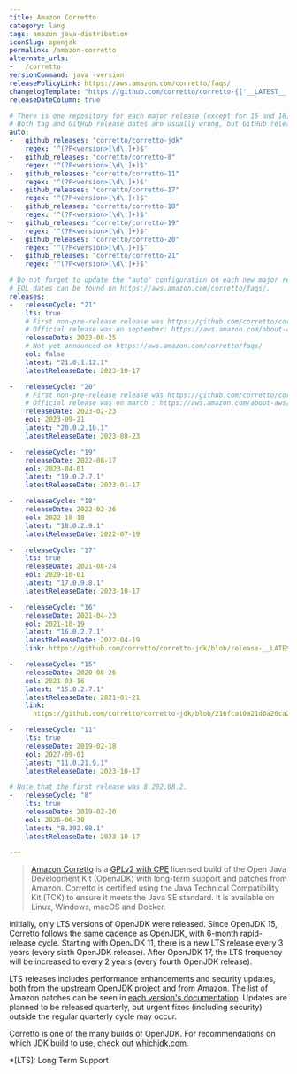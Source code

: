 ```yaml
---
title: Amazon Corretto
category: lang
tags: amazon java-distribution
iconSlug: openjdk
permalink: /amazon-corretto
alternate_urls:
-   /corretto
versionCommand: java -version
releasePolicyLink: https://aws.amazon.com/corretto/faqs/
changelogTemplate: "https://github.com/corretto/corretto-{{'__LATEST__'|split:'.'|first}}/blob/release-__LATEST__/CHANGELOG.md"
releaseDateColumn: true

# There is one repository for each major release (except for 15 and 16).
# Both tag and GitHub release dates are usually wrong, but GitHub release dates are closer to the correct date.
auto:
-   github_releases: "corretto/corretto-jdk"
    regex: '^(?P<version>[\d\.]+)$'
-   github_releases: "corretto/corretto-8"
    regex: '^(?P<version>[\d\.]+)$'
-   github_releases: "corretto/corretto-11"
    regex: '^(?P<version>[\d\.]+)$'
-   github_releases: "corretto/corretto-17"
    regex: '^(?P<version>[\d\.]+)$'
-   github_releases: "corretto/corretto-18"
    regex: '^(?P<version>[\d\.]+)$'
-   github_releases: "corretto/corretto-19"
    regex: '^(?P<version>[\d\.]+)$'
-   github_releases: "corretto/corretto-20"
    regex: '^(?P<version>[\d\.]+)$'
-   github_releases: "corretto/corretto-21"
    regex: '^(?P<version>[\d\.]+)$'

# Do not forget to update the "auto" configuration on each new major release.
# EOL dates can be found on https://aws.amazon.com/corretto/faqs/.
releases:
-   releaseCycle: "21"
    lts: true
    # First non-pre-release release was https://github.com/corretto/corretto-21/releases/tag/21.0.0.35.1
    # Official release was on september: https://aws.amazon.com/about-aws/whats-new/2023/09/amazon-corretto-21-generally-available/
    releaseDate: 2023-08-25
    # Not yet announced on https://aws.amazon.com/corretto/faqs/
    eol: false
    latest: "21.0.1.12.1"
    latestReleaseDate: 2023-10-17

-   releaseCycle: "20"
    # First non-pre-release release was https://github.com/corretto/corretto-20/releases/tag/20.0.0.36.1
    # Official release was on march : https://aws.amazon.com/about-aws/whats-new/2023/03/amazon-corretto-20/
    releaseDate: 2023-02-23
    eol: 2023-09-21
    latest: "20.0.2.10.1"
    latestReleaseDate: 2023-08-23

-   releaseCycle: "19"
    releaseDate: 2022-08-17
    eol: 2023-04-01
    latest: "19.0.2.7.1"
    latestReleaseDate: 2023-01-17

-   releaseCycle: "18"
    releaseDate: 2022-02-26
    eol: 2022-10-18
    latest: "18.0.2.9.1"
    latestReleaseDate: 2022-07-19

-   releaseCycle: "17"
    lts: true
    releaseDate: 2021-08-24
    eol: 2029-10-01
    latest: "17.0.9.8.1"
    latestReleaseDate: 2023-10-17

-   releaseCycle: "16"
    releaseDate: 2021-04-23
    eol: 2021-10-19
    latest: "16.0.2.7.1"
    latestReleaseDate: 2022-04-19
    link: https://github.com/corretto/corretto-jdk/blob/release-__LATEST__/CHANGELOG.md

-   releaseCycle: "15"
    releaseDate: 2020-08-26
    eol: 2021-03-16
    latest: "15.0.2.7.1"
    latestReleaseDate: 2021-01-21
    link:
      https://github.com/corretto/corretto-jdk/blob/216fca10a21d6a26ca2846d4ca2861ea644a7a1e/CHANGELOG.md#january-2021-critical-patch-update-corretto-version-150271

-   releaseCycle: "11"
    lts: true
    releaseDate: 2019-02-18
    eol: 2027-09-01
    latest: "11.0.21.9.1"
    latestReleaseDate: 2023-10-17

# Note that the first release was 8.202.08.2.
-   releaseCycle: "8"
    lts: true
    releaseDate: 2019-02-20
    eol: 2026-06-30
    latest: "8.392.08.1"
    latestReleaseDate: 2023-10-17

---
```


> [Amazon Corretto](https://aws.amazon.com/corretto/) is a [GPLv2 with CPE](https://openjdk.java.net/legal/gplv2+ce.html)
> licensed build of the Open Java Development Kit (OpenJDK) with long-term support and patches from
> Amazon. Corretto is certified using the Java Technical Compatibility Kit (TCK) to ensure it meets
> the Java SE standard. It is available on Linux, Windows, macOS and Docker.

Initially, only LTS versions of OpenJDK were released.
Since OpenJDK 15, Corretto follows the same cadence as OpenJDK, with 6-month rapid-release cycle.
Starting with OpenJDK 11, there is a new LTS release every 3 years (every sixth OpenJDK release).
After OpenJDK 17, the LTS frequency will be increased to every 2 years (every fourth OpenJDK release).

LTS releases includes performance enhancements and security updates, both from the upstream OpenJDK
project and from Amazon. The list of Amazon patches can be seen in [each version's documentation](https://docs.aws.amazon.com/corretto/).
Updates are planned to be released quarterly, but urgent fixes (including security) outside the
regular quarterly cycle may occur.

Corretto is one of the many builds of OpenJDK. For recommendations on which JDK build to use, check
out [whichjdk.com](https://whichjdk.com/#amazon-corretto).

*[LTS]: Long Term Support
